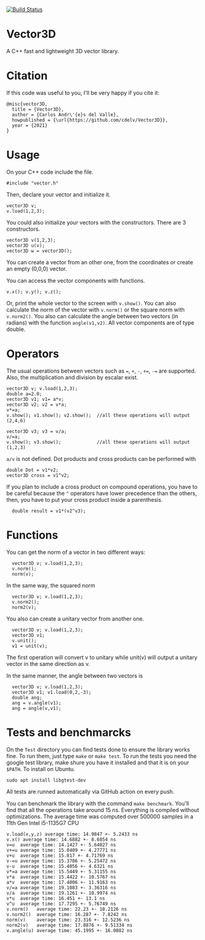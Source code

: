 [![Build Status](https://img.shields.io/github/workflow/status/cdelv/Vector3D/Tests)](https://img.shields.io/github/workflow/status/cdelv/Vector3D/Tests)
# Vector3D

A C++ fast and lightweight 3D vector library.

# Citation

If this code was useful to you, I'll be very happy if you cite it:
```
@misc{vector3D,
  title = {Vector3D},
  author = {Carlos Andr\'{e}s del Valle},
  howpublished = {\url{https://github.com/cdelv/Vector3D}},
  year = {2021}
}
```

# Usage
On your C++ code include the file.
```
#include "vector.h"
```
Then, declare your vector and initialize it.
```
vector3D v;
v.load(1,2,3);
```
You could also initialize your vectors with the constructors. There are 3 constructors. 
```
vector3D v(1,2,3);
vector3D u(v);
vector3D w = vector3D();
```
You can create a vector from an other one, from the coordinates or create an empty (0,0,0) vector.

You can access the vector components with functions.
```
v.x(); v.y(); v.z();
```
Or, print the whole vector to the screen with `v.show()`. You can also calculate the norm of the vector with `v.norm()` or the square norm with `v.norm2()`. You also can calculate the angle between two vectors (in radians) with the function `angle(v1,v2)`.  All vector components are of type double. 

# Operators

The usual operations between vectors such as `=`, `+`, `-`, `+=`, `-=` are supported. Also, the multiplication and division by escalar exist.
```
vector3D v; v.load(1,2,3);
double a=2.0;
vector3D v1; v1= a*v; 
vector3D v2; v2 = v*a; 
v*=a;                                  
v.show(); v1.show(); v2.show();  //all these operations will output (2,4,6)
  
vector3D v3; v3 = v/a; 
v/=a;                                  
v.show(); v3.show();             //all these operations will output (1,2,3)
```

`a/v` is not defined. Dot products and cross products can be performed with
```
double Dot = v1*v2;
vector3D cross = v1^v2;
```
If you plan to include a cross product on compound operations, you have to be careful because the `^` operators have lower precedence than the others, then, you have to put your cross product inside a parenthesis.
```
  double result = v1*(v2^v3);
```

# Functions

You can get the norm of a vector in two different ways:
```
  vector3D v; v.load(1,2,3);
  v.norm();
  norm(v);
```

In the same way, the squared norm
```
  vector3D v; v.load(1,2,3);
  v.norm2();
  norm2(v);
```
You also can create a unitary vector from another one.
```
  vector3D v; v.load(1,2,3);
  vector3D v1;
  v.unit();
  v1 = unit(v);
```

The first operation will convert v to unitary while unit(v) will output a unitary vector in the same direction as v.

In the same manner, the angle between two vectors is
```
  vector3D v; v.load(1,2,3);
  vector3D v1; v1.load(0,2,-3);
  double ang;
  ang = v.angle(v1);
  ang = angle(v,v1);
```

# Tests and benchmarcks

On the `Test` directory you can find tests done to ensure the library works fine. To run them, just type `make` or `make test`. To run the tests you need the google test library, make shure you have it installed and that it is on your `$PATH`. To install on Ubuntu.
```
sudo apt install libgtest-dev
```
All tests are runned automatically via GitHub action on every push. 


You can benchmark the library with the command `make benchmark`. You'll find that all the operations take around 15 ns. Everything is compiled without optimizations. The average time was computed over 500000 samples in a 11th Gen Intel i5-1135G7 CPU

```
v.load(x,y,z) average time: 14.9847 +- 5.2433 ns
v.x() average time: 14.6882 +- 8.6854 ns
v=u  average time: 14.1427 +- 5.64027 ns
v+=u average time: 15.0409 +- 4.27771 ns
v+u  average time: 15.817 +- 4.71769 ns
v-=u average time: 15.3786 +- 5.25472 ns
v-u  average time: 15.4056 +- 4.6321 ns
v*=a average time: 15.5449 +- 5.31155 ns
v*a  average time: 15.4422 +- 10.5767 ns
a*v  average time: 17.4006 +- 11.9163 ns
v/=a average time: 19.1083 +- 3.36316 ns
v/a  average time: 19.1261 +- 10.9974 ns
v*u  average time: 16.451 +- 13.1 ns
v^u  average time: 17.7295 +- 5.76749 ns
v.norm()   average time: 22.23 +- 18.2126 ns
v.norm2()  average time: 16.287 +- 7.8242 ns
norm(v)    average time: 23.316 +- 12.5236 ns
norm2(v)   average time: 17.8876 +- 9.51334 ns
v.angle(u) average time: 45.1995 +- 16.0882 ns
```


